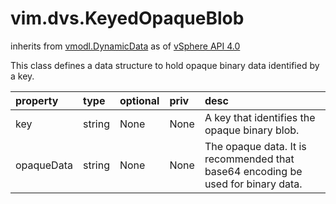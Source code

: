 vim.dvs.KeyedOpaqueBlob
=======================
inherits from [vmodl.DynamicData](docs/vmodl.DynamicData.md)
as of [vSphere API 4.0](vim.version.md#vim.version.version5)


This class defines a data structure to hold opaque binary data   identified by a key.

| property | type | optional | priv | desc |
|:---------|:-----|:---------|:-----|:-----|
| key | string | None | None | A key that identifies the opaque binary blob. |
| opaqueData | string | None | None | The opaque data. It is recommended that base64 encoding be used for binary   data. |


